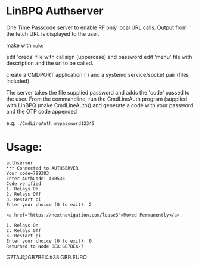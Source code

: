 # LinBPQ Authserver


One Time Passcode server to enable RF only local URL calls. Output from the fetch URL is displayed to the user.


make with 
  ```make```


edit 'creds' file with callsign (uppercase) and password
edit 'menu' file with description and the url to be called.

create a CMDPORT application ( ) and a systemd service/socket pair (files included)

The server takes the file supplied password and adds the 'code' passed to the user.
From the commandline, run the CmdLineAuth program (supplied with LinBPQ (make CmdLineAuth)) and generate a code
with your password and the OTP code appended

e.g. 
  ```./CmdLineAuth mypassword12345```


# Usage:

``` BEX:GB7BEX-7} Ok
authserver
*** Connected to AUTHSERVER      
Your code=789383
Enter AuthCode: 400533
Code verified
1. Relays On
2. Relays Off
3. Restart pi
Enter your choice (0 to exit): 2

<a href="https://nextnavigation.com/lease3">Moved Permanently</a>.

1. Relays On
2. Relays Off
3. Restart pi
Enter your choice (0 to exit): 0
Returned to Node BEX:GB7BEX-7
```

G7TAJ@GB7BEX.#38.GBR.EURO
